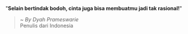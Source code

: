 "**Selain bertindak bodoh, cinta juga bisa membuatmu jadi tak rasional!**"

> ~ _By Dyah Prameswarie_  
Penulis dari Indonesia
